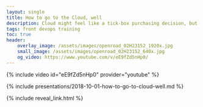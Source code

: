 ```yaml
---
layout: single
title: How to go to the Cloud, well
description: Cloud might feel like a tick-box purchasing decision, but getting tangible business outcomes from a Cloud strategy is all about the people.
tags: front devops training
toc: true
header:
    overlay_image: /assets/images/openroad_02H23152_1920x.jpg
    small_image: /assets/images/openroad_02H23152_640x.jpg
    og_video: https://www.youtube.com/v/eE9fZd5nHp0/
---
```


{% include video id="eE9fZd5nHp0" provider="youtube" %}

{% include presentations/2018-10-01-how-to-go-to-cloud-well.md %}

{% include reveal_link.html %}
